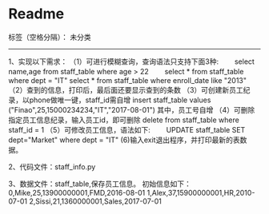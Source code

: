 ﻿# Readme

标签（空格分隔）： 未分类

---

1、实现以下需求：
（1）可进行模糊查询，查询语法只支持下面3种:
　　select name,age from staff_table where age > 22
　　select  * from staff_table where dept = "IT"
    select  * from staff_table where enroll_date like "2013"
（2）查到的信息，打印后，最后面还要显示查到的条数
（3）可创建新员工纪录，以phone做唯一键，staff_id需自增
insert staff_table values ("Finao",25,15000234234,"IT","2017-08-01")
其中，员工号自增
（4）可删除指定员工信息纪录，输入员工id，即可删除
delete from staff_table where staff_id = 1
（5）可修改员工信息，语法如下:
　　UPDATE staff_table SET dept="Market" where dept = "IT"
(6)输入exit退出程序，并打印最新的表数据。

2、代码文件：staff_info.py

3、数据文件：staff_table,保存员工信息。
初始信息如下：
0,Mike,25,13900000001,FMD,2016-08-01
1,Alex,37,15900000001,HR,2010-07-01
2,Sissi,21,1360000001,Sales,2017-07-01





